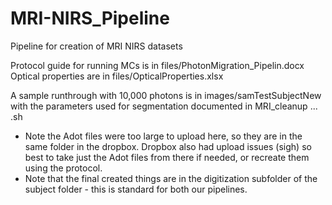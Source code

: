 # MRI-NIRS_Pipeline
Pipeline for creation of MRI NIRS datasets

Protocol guide for running MCs is in files/PhotonMigration_Pipelin.docx
Optical properties are in files/OpticalProperties.xlsx

A sample runthrough with 10,000 photons is in images/samTestSubjectNew with the parameters used for segmentation documented in MRI_cleanup ... .sh
* Note the Adot files were too large to upload here, so they are in the same folder in the dropbox. Dropbox also had upload issues (sigh) so best to take just the Adot files from there if needed, or recreate them using the protocol.
* Note that the final created things are in the digitization subfolder of the subject folder - this is standard for both our pipelines.

